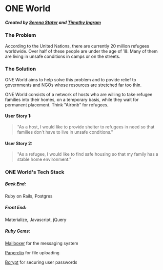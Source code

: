 # ONE World

##### Created by [Serena Stater](https://www.linkedin.com/in/serena-stater-912115111) and [Timothy Ingram](https://www.linkedin.com/in/timothy-ingram-40366852)

### The Problem

According to the United Nations, there are currently 20 million refugees worldwide. Over half of these people are under the age of 18. Many of them are living in unsafe conditions in camps or on the streets.

### The Solution

ONE World aims to help solve this problem and to povide relief to governments and NGOs whose resources are stretched far too thin.

ONE World consists of a network of hosts who are willing to take refugee families into their homes, on a temporary basis, while they wait for permanent placement. Think "Airbnb" for refugees.

#### User Story 1:

> "As a host, I would like to provide shelter to refugees in need so that families don't have to live in unsafe conditions."

#### User Story 2:

> "As a refugee, I would like to find safe housing so that my family has a stable home environment."

### ONE World's Tech Stack

##### Back End: 

Ruby on Rails, Postgres 

##### Front End:

Materialize, Javascript, jQuery

##### Ruby Gems:

[Mailboxer](https://github.com/mailboxer/mailboxer) for the messaging system

[Paperclip](https://github.com/thoughtbot/paperclip) for file uploading

[Bcrypt](https://github.com/codahale/bcrypt-ruby) for securing user passwords

